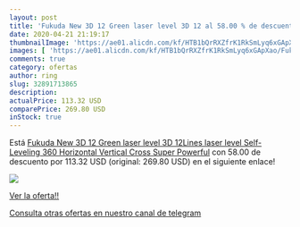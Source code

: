 ```yaml
---
layout: post
title: 'Fukuda New 3D 12 Green laser level 3D 12 al 58.00 % de descuento'
date: 2020-04-21 21:19:17
thumbnailImage: 'https://ae01.alicdn.com/kf/HTB1bQrRXZfrK1RkSmLyq6xGApXao/Fukuda-New-3D-12-Green-laser-level-3D-12Lines-laser-level-Self-Leveling-360-Horizontal-Vertical.jpg_350x350._SL200_.jpg'
images: [ 'https://ae01.alicdn.com/kf/HTB1bQrRXZfrK1RkSmLyq6xGApXao/Fukuda-New-3D-12-Green-laser-level-3D-12Lines-laser-level-Self-Leveling-360-Horizontal-Vertical.jpg_350x350._SL200_.jpg' ]
comments: true
category: ofertas
author: ring
slug: 32891713865
description:
actualPrice: 113.32 USD
comparePrice: 269.80 USD
inStock: true
---
```


Está [Fukuda New 3D 12 Green laser level 3D 12Lines laser level Self-Leveling 360 Horizontal Vertical Cross Super Powerful](https://www.amazon.com/dp/32891713865/?tag=redken08-20) con 58.00 de descuento por 113.32 USD (original: 269.80 USD) en el siguiente enlace!

[![](https://ae01.alicdn.com/kf/HTB1bQrRXZfrK1RkSmLyq6xGApXao/Fukuda-New-3D-12-Green-laser-level-3D-12Lines-laser-level-Self-Leveling-360-Horizontal-Vertical.jpg_350x350._SL200_.jpg)](https://www.amazon.com/dp/32891713865/?tag=redken08-20)

[Ver la oferta!!](https://www.amazon.com/dp/32891713865/?tag=redken08-20)

[Consulta otras ofertas en nuestro canal de telegram](https://t.me/s/ofertas25)
